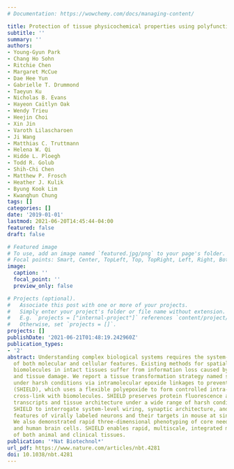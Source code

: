 ```yaml
---
# Documentation: https://wowchemy.com/docs/managing-content/

title: Protection of tissue physicochemical properties using polyfunctional crosslinkers
subtitle: ''
summary: ''
authors:
- Young-Gyun Park
- Chang Ho Sohn
- Ritchie Chen
- Margaret McCue
- Dae Hee Yun
- Gabrielle T. Drummond
- Taeyun Ku
- Nicholas B. Evans
- Hayeon Caitlyn Oak
- Wendy Trieu
- Heejin Choi
- Xin Jin
- Varoth Lilascharoen
- Ji Wang
- Matthias C. Truttmann
- Helena W. Qi
- Hidde L. Ploegh
- Todd R. Golub
- Shih-Chi Chen
- Matthew P. Frosch
- Heather J. Kulik
- Byung Kook Lim
- Kwanghun Chung
tags: []
categories: []
date: '2019-01-01'
lastmod: 2021-06-20T14:45:44-04:00
featured: false
draft: false

# Featured image
# To use, add an image named `featured.jpg/png` to your page's folder.
# Focal points: Smart, Center, TopLeft, Top, TopRight, Left, Right, BottomLeft, Bottom, BottomRight.
image:
  caption: ''
  focal_point: ''
  preview_only: false

# Projects (optional).
#   Associate this post with one or more of your projects.
#   Simply enter your project's folder or file name without extension.
#   E.g. `projects = ["internal-project"]` references `content/project/deep-learning/index.md`.
#   Otherwise, set `projects = []`.
projects: []
publishDate: '2021-06-21T01:48:19.242960Z'
publication_types:
- '2'
abstract: Understanding complex biological systems requires the system-wide characterization
  of both molecular and cellular features. Existing methods for spatial mapping of
  biomolecules in intact tissues suffer from information loss caused by degradation
  and tissue damage. We report a tissue transformation strategy named stabilization
  under harsh conditions via intramolecular epoxide linkages to prevent degradation
  (SHIELD), which uses a flexible polyepoxide to form controlled intra- and intermolecular
  cross-link with biomolecules. SHIELD preserves protein fluorescence and antigenicity,
  transcripts and tissue architecture under a wide range of harsh conditions. We applied
  SHIELD to interrogate system-level wiring, synaptic architecture, and molecular
  features of virally labeled neurons and their targets in mouse at single-cell resolution.
  We also demonstrated rapid three-dimensional phenotyping of core needle biopsies
  and human brain cells. SHIELD enables rapid, multiscale, integrated molecular phenotyping
  of both animal and clinical tissues.
publication: '*Nat Biotechnol*'
url_pdf: https://www.nature.com/articles/nbt.4281
doi: 10.1038/nbt.4281
---
```

